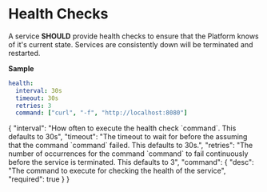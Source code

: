 # Health Checks <Badge text="future" type="warn"/>

A service **SHOULD** provide health checks to ensure that the Platform knows of it's current state.
Services are consistently down will be terminated and restarted.

**Sample**
```yaml
health:
  interval: 30s
  timeout: 30s
  retries: 3
  command: ["curl", "-f", "http://localhost:8080"]
```

<json-table>
<p>
{
    "interval": "How often to execute the health check `command`. This defaults to 30s",
    "timeout": "The timeout to wait for before the assuming that the command `command` failed. This defaults to 30s.",
    "retries": "The number of occurrences for the command `command` to fail continuously before the service is terminated. This defaults to 3",
    "command": {
        "desc": "The command to execute for checking the health of the service",
        "required": true
    }
}
</p>
</json-table>
